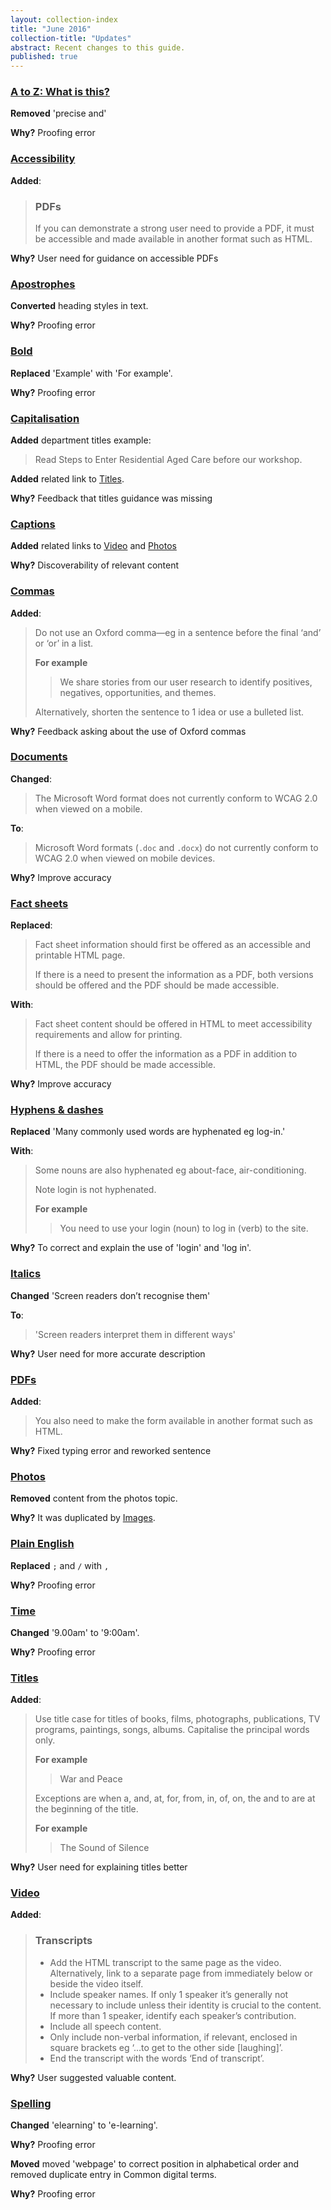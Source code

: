```yaml
---
layout: collection-index
title: "June 2016"
collection-title: "Updates"
abstract: Recent changes to this guide.
published: true
---
```


### [A to Z: What is this?](http://content-style-guide.apps.staging.digital.gov.au/az-guide.html)
**Removed** 'precise and'

**Why?** Proofing error

### [Accessibility](http://content-style-guide.apps.staging.digital.gov.au/az-indexes/a.html#accessibility)

**Added**:

> ### PDFs
>
> If you can demonstrate a strong user need to provide a PDF, it must be accessible and made available in another format such as HTML.

**Why?** User need for guidance on accessible PDFs

### [Apostrophes](http://content-style-guide.apps.staging.digital.gov.au/az-indexes/a.html#apostrophe)
**Converted** heading styles in text.

**Why?** Proofing error

### [Bold](http://content-style-guide.apps.staging.digital.gov.au/az-indexes/b.html#bold)

**Replaced** 'Example' with 'For example'.

**Why?** Proofing error

### [Capitalisation](http://content-style-guide.apps.staging.digital.gov.au/az-indexes/c.html#capitalisation)

**Added** department titles example:

> Read Steps to Enter Residential Aged Care before our workshop.

**Added** related link to [Titles](http://content-style-guide.apps.staging.digital.gov.au/az-indexes/t.html#titles).

**Why?** Feedback that titles guidance was missing

### [Captions](http://content-style-guide.apps.staging.digital.gov.au/az-indexes/c.html#captions)

**Added** related links to [Video](http://content-style-guide.apps.staging.digital.gov.au/az-indexes/v.html#video) and [Photos](http://content-style-guide.apps.staging.digital.gov.au/az-indexes/p.html#photos)

**Why?** Discoverability of relevant content

### [Commas](http://content-style-guide.apps.staging.digital.gov.au/az-indexes/c.html#commas)

**Added**:

> Do not use an Oxford comma—eg in a sentence before the final ‘and’ or ‘or’ in a list.
>
> **For example**
>
> > We share stories from our user research to identify positives, negatives, opportunities, and themes.
> >
> Alternatively, shorten the sentence to 1 idea or use a bulleted list.

**Why?** Feedback asking about the use of Oxford commas

### [Documents](http://content-style-guide.apps.staging.digital.gov.au/az-indexes/d.html#documents)

**Changed**:

> The Microsoft Word format does not currently conform to WCAG 2.0 when viewed on a mobile.

**To**:

> Microsoft Word formats (`.doc` and `.docx`) do not currently conform to WCAG 2.0 when viewed on mobile devices.

**Why?** Improve accuracy

### [Fact sheets](http://content-style-guide.apps.staging.digital.gov.au/az-indexes/f.html#fact-sheets)

**Replaced**:

> Fact sheet information should first be offered as an accessible and printable HTML page.
>
> If there is a need to present the information as a PDF, both versions should be offered and the PDF should be made accessible.

**With**:

> Fact sheet content should be offered in HTML to meet accessibility requirements and allow for printing.
>
> If there is a need to offer the information as a PDF in addition to HTML, the PDF should be made accessible.

**Why?** Improve accuracy

### [Hyphens & dashes](http://content-style-guide.apps.staging.digital.gov.au/az-indexes/h.html#hyphens-and-dashes)

**Replaced** 'Many commonly used words are hyphenated eg log-in.'

**With**:

> Some nouns are also hyphenated eg about-face, air-conditioning.
>
> Note login is not hyphenated.
>
> **For example**
>
> > You need to use your login (noun) to log in (verb) to the site.

**Why?** To correct and explain the use of 'login' and 'log in'.

### [Italics](http://content-style-guide.apps.staging.digital.gov.au/az-indexes/i.html#italics)

**Changed** 'Screen readers don’t recognise them'

**To**:

> 'Screen readers interpret them in different ways'

**Why?** User need for more accurate description

### [PDFs](http://content-style-guide.apps.staging.digital.gov.au/az-indexes/p.html#pdfs)

**Added**:

> You also need to make the form available in another format such as HTML.

**Why?** Fixed typing error and reworked sentence

### [Photos](http://content-style-guide.apps.staging.digital.gov.au/az-indexes/p.html#photos)

**Removed** content from the photos topic.

**Why?** It was duplicated by [Images](http://content-style-guide.apps.staging.digital.gov.au/az-indexes/i.html#images).

### [Plain English](http://content-style-guide.apps.staging.digital.gov.au/az-indexes/p.html#plain-english)

**Replaced** `;` and `/` with `,`

**Why?** Proofing error

### [Time](http://content-style-guide.apps.staging.digital.gov.au/az-indexes/t.html#time)

**Changed** '9.00am' to '9:00am'.

**Why?** Proofing error

### [Titles](http://content-style-guide.apps.staging.digital.gov.au/az-indexes/t.html#titles)

**Added**:

> Use title case for titles of books, films, photographs, publications, TV programs, paintings, songs, albums. Capitalise the principal words only.
>
> **For example**
>
>> War and Peace
>
> Exceptions are when a, and, at, for, from, in, of, on, the and to are at the beginning of the title.
>
> **For example**
>
>> The Sound of Silence

**Why?** User need for explaining titles better

### [Video](http://content-style-guide.apps.staging.digital.gov.au/az-indexes/v.html#video)

**Added**:

> ### Transcripts
>
> - Add the HTML transcript to the same page as the video. Alternatively, link to a separate page from immediately below or beside the video itself.
> - Include speaker names. If only 1 speaker it’s generally not necessary to include unless their identity is crucial to the content. If more than 1 speaker, identify each speaker’s contribution.
> - Include all speech content.
> - Only include non-verbal information, if relevant, enclosed in square brackets eg ‘...to get to the other side [laughing]’.
> - End the transcript with the words ‘End of transcript’.

**Why?** User suggested valuable content.

### [Spelling](http://content-style-guide.apps.staging.digital.gov.au/az-indexes/s.html#spelling)

**Changed** 'elearning' to 'e-learning'.

**Why?** Proofing error

**Moved** moved 'webpage' to correct position in alphabetical order and removed duplicate entry in Common digital terms.

**Why?** Proofing error
